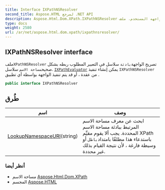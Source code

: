 ```yaml
---
title: Interface IXPathNSResolver
second_title: Aspose.HTML لمرجع .NET API
description: Aspose.Html.Dom.XPath.IXPathNSResolver واجهه المستخدم. ملفXPathNSResolver تصريح الواجهةبادئة سلاسل في التعبير المطلوب ربطه بشكل صحيحمساحة الاسم سلاسل. IXPathEvaluator يمكن إنشاء تنفيذ IXPathNSResolver من عقدة  أو قد يتم تنفيذ الواجهة بواسطة أي تطبيق .
type: docs
weight: 2580
url: /ar/net/aspose.html.dom.xpath/ixpathnsresolver/
---
```

## IXPathNSResolver interface

ملف`XPathNSResolver` تصريح الواجهة`بادئة` سلاسل في التعبير المطلوب ربطه بشكل صحيح`مساحة الاسم` سلاسل. [`IXPathEvaluator`](../ixpathevaluator/) يمكن إنشاء تنفيذ `IXPathNSResolver` من عقدة ، أو قد يتم تنفيذ الواجهة بواسطة أي تطبيق .

```csharp
public interface IXPathNSResolver
```

## طُرق

| اسم | وصف |
| --- | --- |
| [LookupNamespaceURI](../../aspose.html.dom.xpath/ixpathnsresolver/lookupnamespaceuri/)(string) | ابحث عن معرف مساحة الاسم المرتبط ببادئة مساحة الاسم المحددة. يجب ألا يقوم مقيِّم XPath باستدعاء هذا مطلقًا بامتداد`باطل` أو وسيطة فارغة ، لأن نتيجة القيام بذلك غير محددة. |

### أنظر أيضا

* مساحة الاسم [Aspose.Html.Dom.XPath](../../aspose.html.dom.xpath/)
* المجسم [Aspose.HTML](../../)


